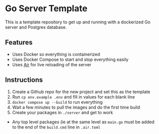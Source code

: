 # Go Server Template

This is a template repository to get up and running with a dockerized Go server and Postgres database. 

## Features
- Uses Docker so everything is containerized
- Uses Docker Compose to start and stop everything easily
- Uses [Air](https://github.com/cosmtrek/air) for live reloading of the server

## Instructions
1. Create a Github repo for the new project and set this as the template
2. Run `cp env.example .env` and fill in values for each blank line
3. `docker compose up --build` to run everything
4. Wait a few minutes to pull the images and do the first time build
5. Create your packages in `./server` and get to work
- Any top level packages (ie at the same level as `main.go` must be added to the end of the `build.cmd` line in `.air.toml`
